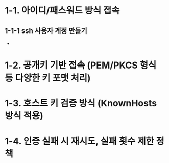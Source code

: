 # 1-1. 아이디/패스워드 방식 접속
## 1-1-1 ssh 사용자 계정 만들기
- 


# 1-2. 공개키 기반 접속 (PEM/PKCS 형식 등 다양한 키 포맷 처리)
# 1-3. 호스트 키 검증 방식 (KnownHosts 방식 적용)
# 1-4. 인증 실패 시 재시도, 실패 횟수 제한 정책
